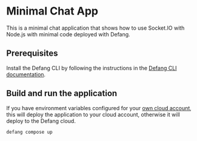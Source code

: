 # Minimal Chat App

This is a minimal chat application that shows how to use Socket.IO with Node.js with minimal code deployed with Defang.

## Prerequisites

Install the Defang CLI by following the instructions in the [Defang CLI documentation](https://docs.defang.io/docs/getting-started).

## Build and run the application

If you have environment variables configured for your [own cloud account](https://docs.defang.io/docs/concepts/cloud-providers), this will deploy the application to your cloud account, otherwise it will deploy to the Defang cloud.

```sh
defang compose up
```